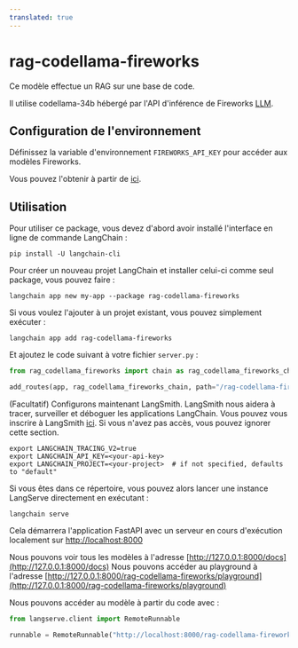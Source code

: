 ```yaml
---
translated: true
---
```


# rag-codellama-fireworks

Ce modèle effectue un RAG sur une base de code.

Il utilise codellama-34b hébergé par l'API d'inférence de Fireworks [LLM](https://blog.fireworks.ai/accelerating-code-completion-with-fireworks-fast-llm-inference-f4e8b5ec534a).

## Configuration de l'environnement

Définissez la variable d'environnement `FIREWORKS_API_KEY` pour accéder aux modèles Fireworks.

Vous pouvez l'obtenir à partir de [ici](https://app.fireworks.ai/login?callbackURL=https://app.fireworks.ai).

## Utilisation

Pour utiliser ce package, vous devez d'abord avoir installé l'interface en ligne de commande LangChain :

```shell
pip install -U langchain-cli
```

Pour créer un nouveau projet LangChain et installer celui-ci comme seul package, vous pouvez faire :

```shell
langchain app new my-app --package rag-codellama-fireworks
```

Si vous voulez l'ajouter à un projet existant, vous pouvez simplement exécuter :

```shell
langchain app add rag-codellama-fireworks
```

Et ajoutez le code suivant à votre fichier `server.py` :

```python
from rag_codellama_fireworks import chain as rag_codellama_fireworks_chain

add_routes(app, rag_codellama_fireworks_chain, path="/rag-codellama-fireworks")
```

(Facultatif) Configurons maintenant LangSmith.
LangSmith nous aidera à tracer, surveiller et déboguer les applications LangChain.
Vous pouvez vous inscrire à LangSmith [ici](https://smith.langchain.com/).
Si vous n'avez pas accès, vous pouvez ignorer cette section.

```shell
export LANGCHAIN_TRACING_V2=true
export LANGCHAIN_API_KEY=<your-api-key>
export LANGCHAIN_PROJECT=<your-project>  # if not specified, defaults to "default"
```

Si vous êtes dans ce répertoire, vous pouvez alors lancer une instance LangServe directement en exécutant :

```shell
langchain serve
```

Cela démarrera l'application FastAPI avec un serveur en cours d'exécution localement sur
[http://localhost:8000](http://localhost:8000)

Nous pouvons voir tous les modèles à l'adresse [http://127.0.0.1:8000/docs](http://127.0.0.1:8000/docs)
Nous pouvons accéder au playground à l'adresse [http://127.0.0.1:8000/rag-codellama-fireworks/playground](http://127.0.0.1:8000/rag-codellama-fireworks/playground)

Nous pouvons accéder au modèle à partir du code avec :

```python
from langserve.client import RemoteRunnable

runnable = RemoteRunnable("http://localhost:8000/rag-codellama-fireworks")
```
